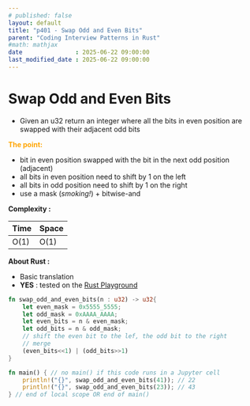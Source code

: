 ```yaml
---
# published: false
layout: default
title: "p401 - Swap Odd and Even Bits"
parent: "Coding Interview Patterns in Rust"
#math: mathjax
date               : 2025-06-22 09:00:00
last_modified_date : 2025-06-22 09:00:00
---
```


# Swap Odd and Even Bits

* Given an u32 return an integer where all the  bits in even position are swapped with their adjacent odd bits

<span style="color:orange"><b>The point:</b></span>

* bit in even position swapped with the bit in the next odd position (adjacent)
* all bits in even position need to shift by 1 on the left
* all bits in odd position need to shift by 1 on the right
* use a mask (*smoking!*) + bitwise-and




**Complexity :**

| Time         | Space      |
|--------------|------------|
| O(1)         | O(1)       |




**About Rust :**
* Basic translation
* **YES** : tested on the [Rust Playground](https://play.rust-lang.org/)


<!-- <span style="color:red"><b>TODO : </b></span> 
* Add comments in code -->


<!-- * <span style="color:lime"><b>Preferred solution?</b></span>      -->




```rust
fn swap_odd_and_even_bits(n : u32) -> u32{
    let even_mask = 0x5555_5555;
    let odd_mask = 0xAAAA_AAAA;
    let even_bits = n & even_mask;
    let odd_bits = n & odd_mask;
    // shift the even bit to the lef, the odd bit to the right
    // merge
    (even_bits<<1) | (odd_bits>>1)
}

fn main() { // no main() if this code runs in a Jupyter cell 
    println!("{}", swap_odd_and_even_bits(41)); // 22
    println!("{}", swap_odd_and_even_bits(23)); // 43
} // end of local scope OR end of main()
```
